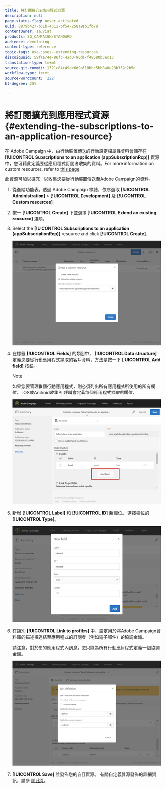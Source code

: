 ```yaml
---
title: 將訂閱擴充到應用程式資源
description: null
page-status-flag: never-activated
uuid: 8879b427-b31b-4311-bf54-258a91b1fb78
contentOwner: sauviat
products: SG_CAMPAIGN/STANDARD
audience: developing
content-type: reference
topic-tags: use-cases--extending-resources
discoiquuid: 59faa74e-86fc-42d3-90da-f48580b5ec13
translation-type: tm+mt
source-git-commit: 1321c84c49de6d9a318bbc5bb8a0e28b332d2b5d
workflow-type: tm+mt
source-wordcount: '222'
ht-degree: 25%

---
```



# 將訂閱擴充到應用程式資源{#extending-the-subscriptions-to-an-application-resource}

在 Adobe Campaign 中，由行動裝置傳送的行動設定檔屬性資料會儲存在 **[!UICONTROL Subscriptions to an application (appSubscriptionRcp)]** 資源中，您可藉此定義要從應用程式訂閱者收集的資料。For more information on custom resources, refer to [this page](../../developing/using/key-steps-to-add-a-resource.md).

此資源可加以擴充，以收集您要從行動裝置傳送至Adobe Campaign的資料。

1. 從進階功能表，透過 Adobe Campaign 標誌，依序選取 **[!UICONTROL Administration]** > **[!UICONTROL Development]** 及 **[!UICONTROL Custom resources]**。
1. 按一 **[!UICONTROL Create]** 下並選擇 **[!UICONTROL Extend an existing resource]** 選項。
1. Select the **[!UICONTROL Subscriptions to an application (appSubscriptionRcp)]** resource and click **[!UICONTROL Create]**.

   ![](assets/in_app_personal_data_4.png)

1. 在標籤 **[!UICONTROL Fields]** 的類別中， **[!UICONTROL Data structure]** 定義您要從行動應用程式擷取的客戶資料，方法是按一下 **[!UICONTROL Add field]** 按鈕。

   >[!NOTE]
   >
   >如果您要管理數個行動應用程式，則必須列出所有應用程式所使用的所有欄位。 iOS或Android收集PII呼叫會定義每個應用程式擷取的欄位。

   ![](assets/in_app_personal_data.png)

1. 新增 **[!UICONTROL Label]** 和 **[!UICONTROL ID]** 新欄位。 選擇欄位的 **[!UICONTROL Type]**。

   ![](assets/schema_extension_uc9.png)

1. 在類別 **[!UICONTROL Link to profiles]** 中，設定用於將Adobe Campaign資料庫的描述檔連結至應用程式的訂閱者（例如電子郵件）的協調金鑰。

   請注意，對於您的應用程式內訊息，您只能為所有行動應用程式定義一個協調金鑰。

   ![](assets/in_app_personal_data_3.png)

1. **[!UICONTROL Save]** 並發佈您的自訂資源。 有關自定義資源發佈的詳細資訊，請參 [閱此頁](../../developing/using/updating-the-database-structure.md#publishing-a-custom-resource)。

